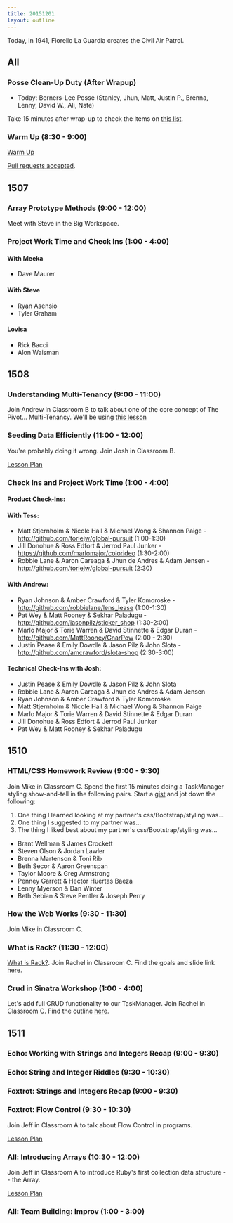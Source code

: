 ```yaml
---
title: 20151201
layout: outline
---
```


Today, in 1941, Fiorello La Guardia creates the Civil Air Patrol.

## All

### Posse Clean-Up Duty (After Wrapup)

* Today: Berners-Lee Posse (Stanley, Jhun, Matt, Justin P., Brenna, Lenny, David W., Ali, Nate)

Take 15 minutes after wrap-up to check the items on [this list](https://gist.github.com/rwarbelow/f5cfe4333402d043ef2e).

### Warm Up (8:30 - 9:00)

[Warm Up](https://thewarmup.herokuapp.com)

[Pull requests accepted](https://github.com/mikedao/the-warm-up).


## 1507

### Array Prototype Methods (9:00 - 12:00)

Meet with Steve in the Big Workspace.

### Project Work Time and Check Ins (1:00 - 4:00)

#### With Meeka

- Dave Maurer

#### With Steve

- Ryan Asensio
- Tyler Graham

#### Lovisa

- Rick Bacci
- Alon Waisman

## 1508

### Understanding Multi-Tenancy (9:00 - 11:00)

Join Andrew in Classroom B to talk about one of the core concept of The Pivot... Multi-Tenancy. We'll be using [this lesson](https://github.com/turingschool/lesson_plans/blob/master/ruby_03-professional_rails_applications/understanding_multitenancy.md)

### Seeding Data Efficiently (11:00 - 12:00)

You're probably doing it wrong. Join Josh in Classroom B.

[Lesson Plan](https://github.com/turingschool/lesson_plans/blob/master/ruby_03-professional_rails_applications/seeding_data_efficiently.md)

### Check Ins and Project Work Time (1:00 - 4:00)

#### Product Check-Ins:

#### With Tess:

* Matt Stjernholm & Nicole Hall & Michael Wong & Shannon Paige - http://github.com/toriejw/global-pursuit (1:00-1:30)
* Jill Donohue & Ross Edfort & Jerrod Paul Junker - https://github.com/marlomajor/colorideo (1:30-2:00)
* Robbie Lane & Aaron Careaga & Jhun de Andres & Adam Jensen - http://github.com/toriejw/global-pursuit (2:30)

#### With Andrew:

* Ryan Johnson & Amber Crawford & Tyler Komoroske - http://github.com/robbielane/lens_lease (1:00-1:30)
* Pat Wey & Matt Rooney & Sekhar Paladugu - http://github.com/jasonpilz/sticker_shop (1:30-2:00)
* Marlo Major & Torie Warren & David Stinnette & Edgar Duran - http://github.com/MattRooney/GnarPow (2:00 - 2:30)
* Justin Pease & Emily Dowdle & Jason Pilz & John Slota - http://github.com/amcrawford/slota-shop (2:30-3:00)

#### Technical Check-Ins with Josh:

* Justin Pease & Emily Dowdle & Jason Pilz & John Slota
* Robbie Lane & Aaron Careaga & Jhun de Andres & Adam Jensen
* Ryan Johnson & Amber Crawford & Tyler Komoroske
* Matt Stjernholm & Nicole Hall & Michael Wong & Shannon Paige
* Marlo Major & Torie Warren & David Stinnette & Edgar Duran
* Jill Donohue & Ross Edfort & Jerrod Paul Junker
* Pat Wey & Matt Rooney & Sekhar Paladugu

## 1510

### HTML/CSS Homework Review (9:00 - 9:30)

Join Mike in Classroom C. Spend the first 15 minutes doing a TaskManager styling show-and-tell in the following pairs. Start a [gist](http://gist.github.com/) and jot down the following:

1. One thing I learned looking at my partner's css/Bootstrap/styling was...
2. One thing I suggested to my partner was...
3. The thing I liked best about my partner's css/Bootstrap/styling was...

* Brant Wellman & James Crockett
* Steven Olson & Jordan Lawler
* Brenna Martenson & Toni Rib
* Beth Secor & Aaron Greenspan
* Taylor Moore & Greg Armstrong
* Penney Garrett & Hector Huertas Baeza
* Lenny Myerson & Dan Winter
* Beth Sebian & Steve Pentler & Joseph Perry

### How the Web Works (9:30 - 11:30)

Join Mike in Classroom C.

### What is Rack? (11:30 - 12:00)

[What is Rack?](https://www.youtube.com/watch?v=HEXWRTEbj1I). Join Rachel in Classroom C. Find the goals and slide link [here](https://github.com/turingschool/lesson_plans/blob/master/ruby_02-web_applications_with_ruby/what_is_rack.markdown).

### Crud in Sinatra Workshop (1:00 - 4:00)

Let's add full CRUD functionality to our TaskManager. Join Rachel in Classroom C. Find the outline [here](https://github.com/turingschool/lesson_plans/blob/master/ruby_02-web_applications_with_ruby/crud_sinatra.markdown).

## 1511

### Echo: Working with Strings and Integers Recap (9:00 - 9:30)

### Echo: String and Integer Riddles (9:30 - 10:30)

### Foxtrot: Strings and Integers Recap (9:00 - 9:30)

### Foxtrot: Flow Control (9:30 - 10:30)

Join Jeff in Classroom A to talk about Flow Control in programs.

[Lesson Plan](https://github.com/turingschool/lesson_plans/blob/master/ruby_01-object_oriented_programming_with_ruby/flow_control.markdown)

### All: Introducing Arrays (10:30 - 12:00)

Join Jeff in Classroom A to introduce Ruby's first collection data
structure -- the Array.

[Lesson Plan](https://github.com/turingschool/lesson_plans/blob/master/ruby_01-object_oriented_programming_with_ruby/arrays_and_hashes.markdown)

### All: Team Building: Improv (1:00 - 3:00)

